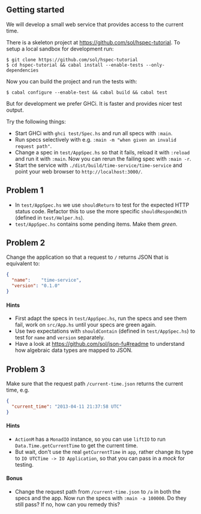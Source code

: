 ## Getting started

We will develop a small web service that provides access to the current time.

There is a skeleton project at https://github.com/sol/hspec-tutorial.  To setup
a local sandbox for development run:

```shell
$ git clone https://github.com/sol/hspec-tutorial
$ cd hspec-tutorial && cabal install --enable-tests --only-dependencies
```

Now you can build the project and run the tests with:

```shell
$ cabal configure --enable-test && cabal build && cabal test
```

But for development we prefer GHCi.  It is faster and provides nicer test
output.

Try the following things:

 * Start GHCi with `ghci test/Spec.hs` and run all specs with `:main`.
 * Run specs selectively with e.g. `:main -m "when given an invalid request path"`.
 * Change a spec in `test/AppSpec.hs` so that it fails, reload it with
   `:reload` and run it with `:main`.  Now you can rerun the failing spec with
   `:main -r`.
 * Start the service with `./dist/build/time-service/time-service` and point
   your web browser to `http://localhost:3000/`.

## Problem 1

 * In `test/AppSpec.hs` we use `shouldReturn` to test for the expected HTTP status
code.  Refactor this to use the more specific `shouldRespondWith` (defined in
`test/Helper.hs`).
 * `test/AppSpec.hs` contains some pending items.  Make them _green_.

## Problem 2

Change the application so that a request to `/` returns JSON that is equivalent
to:

```json
{
  "name":    "time-service",
  "version": "0.1.0"
}
```

#### Hints

 * First adapt the specs in `test/AppSpec.hs`, run the specs and see them fail,
   work on `src/App.hs` until your specs are green again.
 * Use two expectations with `shouldContain` (defined in `test/AppSpec.hs`) to
   test for `name` and `version` separately.
 * Have a look at https://github.com/sol/json-fu#readme to understand how
   algebraic data types are mapped to JSON.

## Problem 3

Make sure that the request path `/current-time.json` returns the current time,
e.g.

```json
{
  "current_time": "2013-04-11 21:37:58 UTC"
}
```

#### Hints

 * `ActionM` has a `MonadIO` instance, so you can use `liftIO` to run
   `Data.Time.getCurrentTime` to get the current time.
 * But wait, don't use the real `getCurrentTime` in `app`, rather change its
   type to `IO UTCTime -> IO Application`, so that you can pass in a _mock_ for
   testing.

#### Bonus

 * Change the request path from `/current-time.json` to `/a` in both the specs
   and the app.  Now run the specs with `:main -a 100000`.  Do they still pass?
   If no, how can you remedy this?
